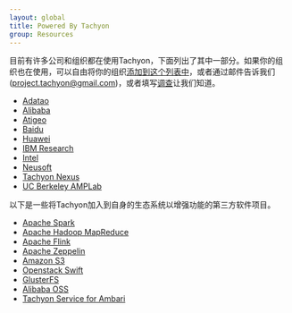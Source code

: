 ```yaml
---
layout: global
title: Powered By Tachyon
group: Resources
---
```


目前有许多公司和组织都在使用Tachyon，下面列出了其中一部分。如果你的组织也在使用，可以自由将你的组织[添加到这个列表中](https://github.com/amplab/tachyon/edit/master/docs/Powered-By-Tachyon.md)，或者通过邮件告诉我们(project.tachyon@gmail.com)，或者填写[调查](http://tachyon-project.org/resources/survey-users/)让我们知道。

* [Adatao](http://adatao.com/)
* [Alibaba](http://www.alibaba.com/)
* [Atigeo](http://atigeo.com/)
* [Baidu](http://www.baidu.com/)
* [Huawei](http://www.huawei.com/)
* [IBM Research](http://www.research.ibm.com/)
* [Intel](http://www.intel.com/)
* [Neusoft](http://www.neusoft.com/)
* [Tachyon Nexus](http://www.tachyonnexus.com/)
* [UC Berkeley AMPLab](https://amplab.cs.berkeley.edu/)

以下是一些将Tachyon加入到自身的生态系统以增强功能的第三方软件项目。

* [Apache Spark](http://spark.apache.org/)
* [Apache Hadoop MapReduce](https://hadoop.apache.org/)
* [Apache Flink](https://flink.apache.org/)
* [Apache Zeppelin](http://zeppelin-project.org/)
* [Amazon S3](https://aws.amazon.com/s3/)
* [Openstack Swift](http://docs.openstack.org/developer/swift/)
* [GlusterFS](http://www.gluster.org/)
* [Alibaba OSS](http://www.aliyun.com/product/oss/?lang=en)
* [Tachyon Service for Ambari](https://github.com/chuyqa/tachyon-ambari-service)
